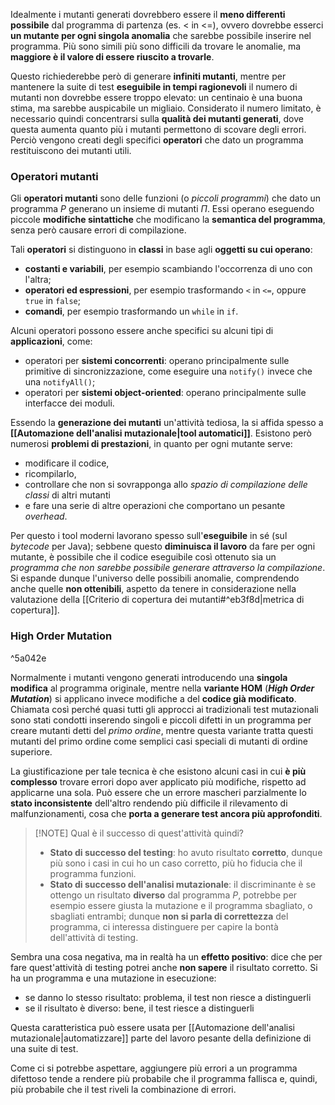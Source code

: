Idealmente i mutanti generati dovrebbero essere il **meno differenti possibile** dal programma di partenza (es. < in <=), ovvero dovrebbe esserci **un mutante per ogni singola anomalia** che sarebbe possibile inserire nel programma. Più sono simili più sono difficili da trovare le anomalie, ma **maggiore è il valore di essere riuscito a trovarle**.

Questo richiederebbe però di generare **infiniti mutanti**, mentre per mantenere la suite di test **eseguibile in tempi ragionevoli** il numero di mutanti non dovrebbe essere troppo elevato: un centinaio è una buona stima, ma sarebbe auspicabile un migliaio.
Considerato il numero limitato, è necessario quindi concentrarsi sulla **qualità dei mutanti generati**, dove questa aumenta quanto più i mutanti permettono di scovare degli errori. Perciò vengono creati degli specifici **operatori** che dato un programma restituiscono dei mutanti utili.


### Operatori mutanti

Gli **operatori mutanti** sono delle funzioni (o *piccoli programmi*) che dato un programma $P$ generano un insieme di mutanti $\Pi$. Essi operano eseguendo piccole **modifiche sintattiche** che modificano la **semantica del programma**, senza però causare errori di compilazione.

Tali **operatori** si distinguono in **classi** in base agli **oggetti su cui operano**:
- **costanti e variabili**, per esempio scambiando l'occorrenza di uno con l'altra;
- **operatori ed espressioni**, per esempio trasformando `<` in `<=`, oppure `true` in `false`;
- **comandi**, per esempio trasformando un `while` in `if`.

Alcuni operatori possono essere anche specifici su alcuni tipi di **applicazioni**, come:
- operatori per **sistemi concorrenti**: operano principalmente sulle primitive di sincronizzazione, come eseguire una `notify()` invece che una `notifyAll()`;
- operatori per **sistemi object-oriented**: operano principalmente sulle interfacce dei moduli.

Essendo la **generazione dei mutanti** un'attività tediosa, la si affida spesso a **[[Automazione dell'analisi mutazionale|tool automatici]]**. Esistono però numerosi **problemi di prestazioni**, in quanto per ogni mutante serve: 
- modificare il codice,
- ricompilarlo,
- controllare che non si sovrapponga allo *spazio di compilazione delle classi* di altri mutanti
- e fare una serie di altre operazioni che comportano un pesante *overhead*.

Per questo i tool moderni lavorano spesso sull'**eseguibile** in sé (sul *bytecode* per Java); sebbene questo **diminuisca il lavoro** da fare per ogni mutante, è possibile che il codice eseguibile così ottenuto sia un *programma che non sarebbe possibile generare attraverso la compilazione*. Si espande dunque l'universo delle possibili anomalie, comprendendo anche quelle **non ottenibili**, aspetto da tenere in considerazione nella valutazione della [[Criterio di copertura dei mutanti#^eb3f8d|metrica di copertura]].


### High Order Mutation

^5a042e

Normalmente i mutanti vengono generati introducendo una **singola modifica** al programma originale, mentre nella **variante HOM** (***High Order Mutation***) si applicano invece modifiche a del **codice già modificato**. 
Chiamata così perché quasi tutti gli approcci ai tradizionali test mutazionali sono stati condotti inserendo singoli e piccoli difetti in un programma per creare mutanti detti del *primo ordine*, mentre questa variante tratta questi mutanti del primo ordine come semplici casi speciali di mutanti di ordine superiore.

La giustificazione per tale tecnica è che esistono alcuni casi in cui **è più complesso** trovare errori dopo aver applicato più modifiche, rispetto ad applicarne una sola. Può essere che un errore mascheri parzialmente lo **stato inconsistente** dell'altro rendendo più difficile il rilevamento di malfunzionamenti, cosa che **porta a generare test ancora più approfonditi**. 

> [!NOTE] Qual è il successo di quest'attività quindi?
> - **Stato di successo del testing**: ho avuto risultato **corretto**, dunque più sono i casi in cui ho un caso corretto, più ho fiducia che il programma funzioni.
> - **Stato di successo dell'analisi mutazionale**: il discriminante è se ottengo un risultato **diverso** dal programma $P$, potrebbe per esempio essere giusta la mutazione e il programma sbagliato, o sbagliati entrambi; dunque **non si parla di correttezza** del programma, ci interessa distinguere per capire la bontà dell'attività di testing.

Sembra una cosa negativa, ma in realtà ha un **effetto positivo**: dice che per fare quest'attività di testing potrei anche **non sapere** il risultato corretto.
Si ha un programma e una mutazione in esecuzione:
- se danno lo stesso risultato: problema, il test non riesce a distinguerli
- se il risultato è diverso: bene, il test riesce a distinguerli

Questa caratteristica può essere usata per [[Automazione dell'analisi mutazionale|automatizzare]] parte del lavoro pesante della definizione di una suite di test.

Come ci si potrebbe aspettare, aggiungere più errori a un programma difettoso tende a rendere più probabile che il programma fallisca e, quindi, più probabile che il test riveli la combinazione di errori.